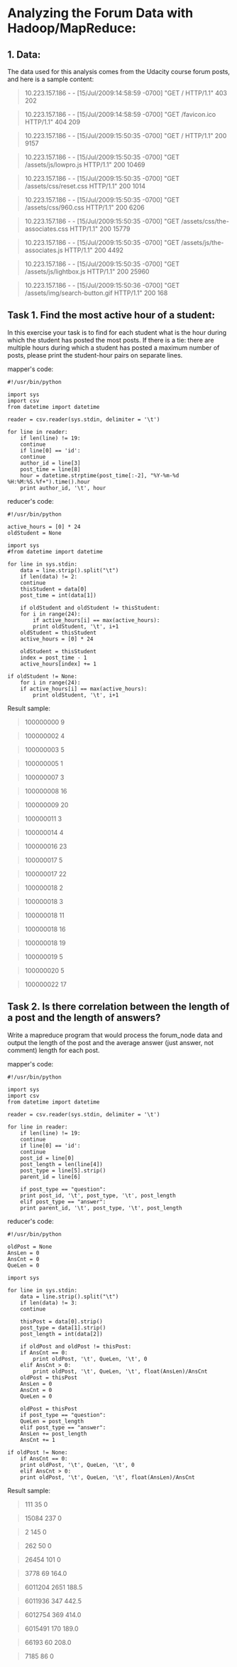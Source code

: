 # Analyzing the Forum Data with Hadoop/MapReduce:

## 1. Data:
The data used for this analysis comes from the Udacity course forum posts, and here is a sample content:

> 10.223.157.186 - - [15/Jul/2009:14:58:59 -0700] "GET / HTTP/1.1" 403 202

> 10.223.157.186 - - [15/Jul/2009:14:58:59 -0700] "GET /favicon.ico HTTP/1.1" 404 209

> 10.223.157.186 - - [15/Jul/2009:15:50:35 -0700] "GET / HTTP/1.1" 200 9157

> 10.223.157.186 - - [15/Jul/2009:15:50:35 -0700] "GET /assets/js/lowpro.js HTTP/1.1" 200 10469

> 10.223.157.186 - - [15/Jul/2009:15:50:35 -0700] "GET /assets/css/reset.css HTTP/1.1" 200 1014

> 10.223.157.186 - - [15/Jul/2009:15:50:35 -0700] "GET /assets/css/960.css HTTP/1.1" 200 6206

> 10.223.157.186 - - [15/Jul/2009:15:50:35 -0700] "GET /assets/css/the-associates.css HTTP/1.1" 200 15779

> 10.223.157.186 - - [15/Jul/2009:15:50:35 -0700] "GET /assets/js/the-associates.js HTTP/1.1" 200 4492

> 10.223.157.186 - - [15/Jul/2009:15:50:35 -0700] "GET /assets/js/lightbox.js HTTP/1.1" 200 25960

> 10.223.157.186 - - [15/Jul/2009:15:50:36 -0700] "GET /assets/img/search-button.gif HTTP/1.1" 200 168

## Task 1. Find the most active hour of a student:

In this exercise your task is to find for each student what is the hour during which the student has posted the most posts. If there is a tie: there are multiple hours during which a student has posted a maximum number of posts, please print the student-hour pairs on separate lines.

mapper's code:

```
#!/usr/bin/python

import sys
import csv
from datetime import datetime

reader = csv.reader(sys.stdin, delimiter = '\t')

for line in reader:
    if len(line) != 19:
	continue
    if line[0] == 'id':
	continue
    author_id = line[3]
    post_time = line[8]
    hour = datetime.strptime(post_time[:-2], "%Y-%m-%d %H:%M:%S.%f+").time().hour
    print author_id, '\t', hour
```

reducer's code:

```
#!/usr/bin/python

active_hours = [0] * 24
oldStudent = None

import sys
#from datetime import datetime

for line in sys.stdin:
    data = line.strip().split("\t")
    if len(data) != 2:
	continue
    thisStudent = data[0]
    post_time = int(data[1])
    
    if oldStudent and oldStudent != thisStudent:	
	for i in range(24):
	    if active_hours[i] == max(active_hours):
		print oldStudent, '\t', i+1
	oldStudent = thisStudent
	active_hours = [0] * 24
    
    oldStudent = thisStudent
    index = post_time - 1
    active_hours[index] += 1

if oldStudent != None:
    for i in range(24):
	if active_hours[i] == max(active_hours):
	    print oldStudent, '\t', i+1
```

Result sample:

>100000000  	9

>100000002  	4

>100000003  	5

>100000005  	1

>100000007  	3

>100000008  	16

>100000009  	20

>100000011  	3

>100000014  	4

>100000016  	23

>100000017  	5

>100000017  	22

>100000018  	2

>100000018  	3

>100000018  	11

>100000018  	16

>100000018  	19

>100000019  	5

>100000020  	5

>100000022  	17

## Task 2. Is there correlation between the length of a post and the length of answers?
Write a mapreduce program that would process the forum_node data and output the length of the post and the average answer (just answer, not comment) length for each post.

mapper's code:

```
#!/usr/bin/python

import sys
import csv
from datetime import datetime

reader = csv.reader(sys.stdin, delimiter = '\t')

for line in reader:
    if len(line) != 19:
	continue
    if line[0] == 'id':
	continue
    post_id = line[0]
    post_length = len(line[4])
    post_type = line[5].strip()
    parent_id = line[6]

    if post_type == "question":
	print post_id, '\t', post_type, '\t', post_length
    elif post_type == "answer":
	print parent_id, '\t', post_type, '\t', post_length
```

reducer's code:

```
#!/usr/bin/python

oldPost = None
AnsLen = 0
AnsCnt = 0
QueLen = 0

import sys

for line in sys.stdin:
    data = line.strip().split("\t")
    if len(data) != 3:
	continue
    
    thisPost = data[0].strip()
    post_type = data[1].strip()
    post_length = int(data[2])
    
    if oldPost and oldPost != thisPost:
	if AnsCnt == 0:
	    print oldPost, '\t', QueLen, '\t', 0
	elif AnsCnt > 0:
	    print oldPost, '\t', QueLen, '\t', float(AnsLen)/AnsCnt
	oldPost = thisPost
	AnsLen = 0
	AnsCnt = 0
	QueLen = 0
    
    oldPost = thisPost
    if post_type == "question":
	QueLen = post_length
    elif post_type == "answer":
	AnsLen += post_length
	AnsCnt += 1

if oldPost != None:
    if AnsCnt == 0:
	print oldPost, '\t', QueLen, '\t', 0
    elif AnsCnt > 0:
	print oldPost, '\t', QueLen, '\t', float(AnsLen)/AnsCnt
```

Result sample:

>111 	35 	0

>15084 	237 	0

>2 	145 	0

>262 	50 	0

>26454 	101 	0

>3778 	69 	164.0

>6011204 	2651 	188.5

>6011936 	347 	442.5

>6012754 	369 	414.0

>6015491 	170 	189.0

>66193 	60 	208.0

>7185 	86 	0
